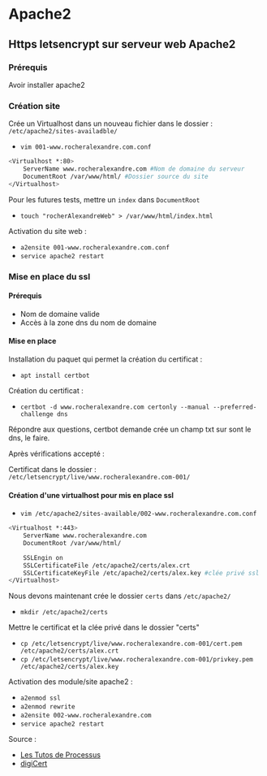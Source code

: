 # Apache2

## Https letsencrypt sur serveur web Apache2

### Prérequis 

Avoir installer apache2

### Création site

Crée un Virtualhost dans un nouveau fichier dans le dossier :  `/etc/apache2/sites-availadble/`

- `vim 001-www.rocheralexandre.com.conf`

```bash
<Virtualhost *:80>
    ServerName www.rocheralexandre.com #Nom de domaine du serveur
    DocumentRoot /var/www/html/ #Dossier source du site
</Virtualhost>
```

Pour les futures tests, mettre un `index` dans `DocumentRoot`

- `touch "rocherAlexandreWeb" > /var/www/html/index.html`

Activation du site web :

- `a2ensite 001-www.rocheralexandre.com.conf`
- `service apache2 restart`

### Mise en place du ssl

#### Prérequis

- Nom de domaine valide
- Accès à la zone dns du nom de domaine

#### Mise en place

Installation du paquet qui permet la création du certificat :

- `apt install certbot`
  
Création du certificat :

- `certbot -d www.rocheralexandre.com certonly --manual --preferred-challenge dns`
  
Répondre aux questions, certbot demande crée un champ txt sur sont le dns, le faire.

Après vérifications accepté :

Certificat dans le dossier : `/etc/letsencrypt/live/www.rocheralexandre.com-001/`

#### Création d'une virtualhost pour mis en place ssl

- `vim /etc/apache2/sites-available/002-www.rocheralexandre.com.conf`
  
```bash
<Virtualhost *:443>
    ServerName www.rocheralexandre.com
    DocumentRoot /var/www/html/

    SSLEngin on
    SSLCertificateFile /etc/apache2/certs/alex.crt
    SSLCertificateKeyFile /etc/apache2/certs/alex.key #clée privé ssl
</Virtualhost>
```

Nous devons maintenant crée le dossier `certs` dans `/etc/apache2/`

- `mkdir /etc/apache2/certs`

Mettre le certificat et la clée privé dans le dossier "certs"

- `cp /etc/letsencrypt/live/www.rocheralexandre.com-001/cert.pem /etc/apache2/certs/alex.crt`
- `cp /etc/letsencrypt/live/www.rocheralexandre.com-001/privkey.pem /etc/apache2/certs/alex.key`

Activation des module/site apache2 :

- `a2enmod ssl`
- `a2enmod rewrite`
- `a2ensite 002-www.rocheralexandre.com`
- `service apache2 restart`



Source : 
- [Les Tutos de Processus](https://www.youtube.com/watch?v=uG_bRjqUzFM)
- [digiCert](https://www.digicert.com/kb/ssl-support/apache-multiple-ssl-certificates-using-sni.htm)